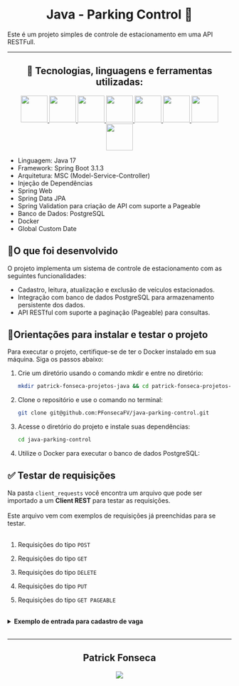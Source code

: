 <div align="center">

   <h1> Java - Parking Control 🚗</h1>

</div>


Este é um projeto simples de controle de estacionamento em uma API RESTFull.

---

<div align="center">
  <h2>🧰 Tecnologias, linguagens e ferramentas utilizadas:</h2>
  <p align="center">
    <a href="https://github.com/PFonsecaFV/PFonsecaFV">
    <img src="https://github.com/PFonsecaFV/PFonsecaFV/blob/main/src/icons/ic_java.svg" width="60" fill="none" />
    <img src="https://github.com/PFonsecaFV/PFonsecaFV/blob/main/src/icons/ic_maven.svg" width="60" fill="none" />
    <img src="https://github.com/PFonsecaFV/PFonsecaFV/blob/main/src/icons/ic_spring.svg" width="60" fill="none" />
    <img src="https://github.com/PFonsecaFV/PFonsecaFV/blob/main/src/icons/ic_springboot.svg" width="60" fill="none" />
    <img src="https://github.com/PFonsecaFV/PFonsecaFV/blob/main/src/icons/ic_hibernate.svg" width="60" fill="none" />
    <img src="https://github.com/PFonsecaFV/PFonsecaFV/blob/main/src/icons/ic_postgre.svg" width="60" fill="none" />
    <img src="https://github.com/PFonsecaFV/PFonsecaFV/blob/main/src/icons/ic_docker.svg" width="60" fill="none" />
    <img src="https://github.com/PFonsecaFV/PFonsecaFV/blob/main/src/icons/ic_intellij.svg" width="60" fill="none" />
    </a>
  </p>
</div>

- Linguagem: Java 17
- Framework: Spring Boot 3.1.3
- Arquitetura: MSC (Model-Service-Controller)
- Injeção de Dependências
- Spring Web
- Spring Data JPA
- Spring Validation para criação de API com suporte a Pageable
- Banco de Dados: PostgreSQL
- Docker
- Global Custom Date


## <strong>🎯O que foi desenvolvido</strong><br />

O projeto implementa um sistema de controle de estacionamento com as seguintes funcionalidades:

- Cadastro, leitura, atualização e exclusão de veículos estacionados.
- Integração com banco de dados PostgreSQL para armazenamento persistente dos dados.
- API RESTful com suporte a paginação (Pageable) para consultas.

## 📝Orientações para instalar e testar o projeto

Para executar o projeto, certifique-se de ter o Docker instalado em sua máquina. Siga os passos abaixo:

1. Crie um diretório usando o comando mkdir e entre no diretório:
   ```bash
   mkdir patrick-fonseca-projetos-java && cd patrick-fonseca-projetos-java
   ```
2. Clone o repositório e use o comando no terminal:
   ```bash
   git clone git@github.com:PFonsecaFV/java-parking-control.git
   ```
3. Acesse o diretório do projeto e instale suas dependências:
   ```bash
   cd java-parking-control
   ```

4. Utilize o Docker para executar o banco de dados PostgreSQL:


## ✅ Testar de requisições

Na pasta `client_requests` você encontra um arquivo que pode ser importado a um <strong>Client REST</strong> para testar as requisições.
<br>
<br>
Este arquivo vem com exemplos de requisições já preenchidas para se testar.
<br>
<br>
1. Requisições do tipo `POST`


2. Requisições do tipo `GET`


3. Requisições do tipo `DELETE`


4. Requisições do tipo `PUT`


5. Requisições do tipo `GET PAGEABLE`

<br>

<details>
   <summary><b>Exemplo de entrada para cadastro de vaga</b></summary>

   ```json
   {
      "numeroVaga": "205B",
      "carroPlaca": "FUS1975",
      "carroMarca": "Volkswagen",
      "carroModelo": "Fusca 1300",
      "carroCor": "Preto",
      "nomeDoResponsavel": "Patrick Fonseca",
      "apartamento": "205",
      "bloco": "B"
   }
   ```
      
   </details>

<br>

---

<div align="center">
  <h2>Patrick Fonseca</h2>
	  <a href="https://www.linkedin.com/in/PatrickFonseca/" target="_blank">
      <img src="https://img.shields.io/badge/-LinkedIn-%230077B5?style=for-the-badge&logo=linkedin&logoColor=white" target="_blank">
    </a>
</div>